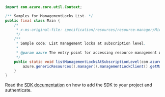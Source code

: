 ```java
import com.azure.core.util.Context;

/** Samples for ManagementLocks List. */
public final class Main {
    /*
     * x-ms-original-file: specification/resources/resource-manager/Microsoft.Authorization/stable/2017-04-01/examples/ManagementLocks_ListAtSubscriptionLevel.json
     */
    /**
     * Sample code: List management locks at subscription level.
     *
     * @param azure The entry point for accessing resource management APIs in Azure.
     */
    public static void listManagementLocksAtSubscriptionLevel(com.azure.resourcemanager.AzureResourceManager azure) {
        azure.genericResources().manager().managementLockClient().getManagementLocks().list(null, Context.NONE);
    }
}
```

Read the [SDK documentation](https://github.com/Azure/azure-sdk-for-java/blob/azure-resourcemanager_2.15.0/sdk/resourcemanager/azure-resourcemanager/README.md) on how to add the SDK to your project and authenticate.
